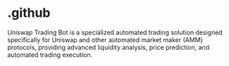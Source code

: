 # .github
Uniswap Trading Bot is a specialized automated trading solution designed specifically for Uniswap and other automated market maker (AMM) protocols, providing advanced liquidity analysis, price prediction, and automated trading execution.

